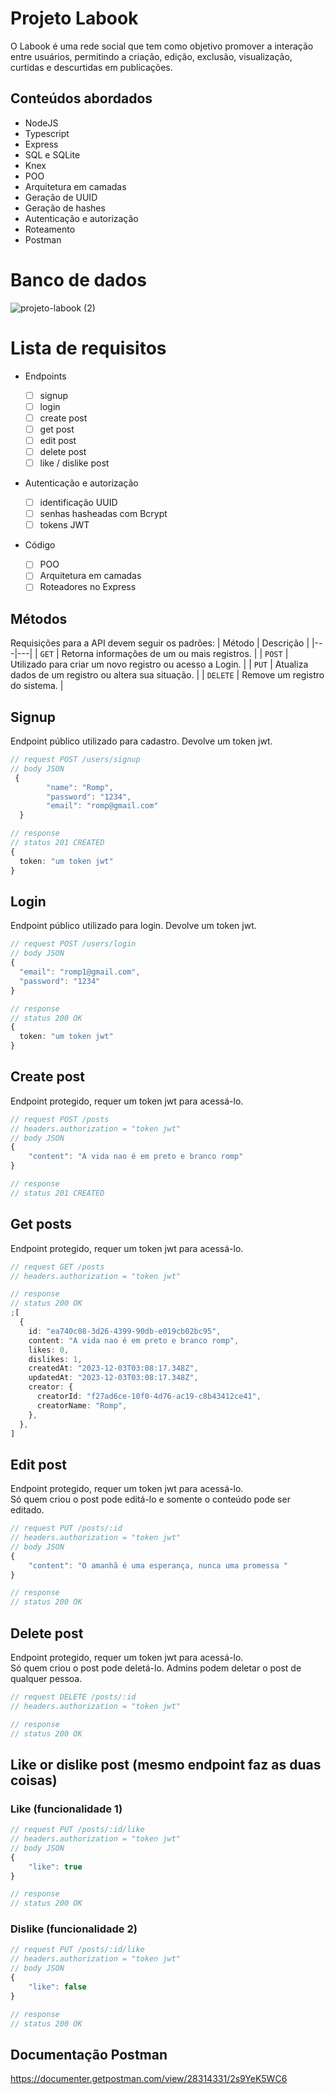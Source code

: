 # Projeto Labook

O Labook é uma rede social que tem como objetivo promover a interação entre usuários, permitindo a criação, edição, exclusão, visualização, curtidas e descurtidas em publicações.<br>

## Conteúdos abordados

- NodeJS
- Typescript
- Express
- SQL e SQLite
- Knex
- POO
- Arquitetura em camadas
- Geração de UUID
- Geração de hashes
- Autenticação e autorização
- Roteamento
- Postman

# Banco de dados

![projeto-labook (2)](https://user-images.githubusercontent.com/29845719/216036534-2b3dfb48-7782-411a-bffd-36245b78594e.png)

# Lista de requisitos

- Endpoints

  - [ ] signup
  - [ ] login
  - [ ] create post
  - [ ] get post
  - [ ] edit post
  - [ ] delete post
  - [ ] like / dislike post

- Autenticação e autorização

  - [ ] identificação UUID
  - [ ] senhas hasheadas com Bcrypt
  - [ ] tokens JWT

- Código
  - [ ] POO
  - [ ] Arquitetura em camadas
  - [ ] Roteadores no Express

## Métodos

Requisições para a API devem seguir os padrões:
| Método | Descrição |
|---|---|
| `GET` | Retorna informações de um ou mais registros. |
| `POST` | Utilizado para criar um novo registro ou acesso a Login. |
| `PUT` | Atualiza dados de um registro ou altera sua situação. |
| `DELETE` | Remove um registro do sistema. |

## Signup

Endpoint público utilizado para cadastro. Devolve um token jwt.

```typescript
// request POST /users/signup
// body JSON
 {
        "name": "Romp",
        "password": "1234",
        "email": "romp@gmail.com"
  }

// response
// status 201 CREATED
{
  token: "um token jwt"
}
```

## Login

Endpoint público utilizado para login. Devolve um token jwt.

```typescript
// request POST /users/login
// body JSON
{
  "email": "romp1@gmail.com",
  "password": "1234"
}

// response
// status 200 OK
{
  token: "um token jwt"
}
```

## Create post

Endpoint protegido, requer um token jwt para acessá-lo.

```typescript
// request POST /posts
// headers.authorization = "token jwt"
// body JSON
{
    "content": "A vida nao é em preto e branco romp"
}

// response
// status 201 CREATED
```

## Get posts

Endpoint protegido, requer um token jwt para acessá-lo.

```typescript
// request GET /posts
// headers.authorization = "token jwt"

// response
// status 200 OK
;[
  {
    id: "ea740c08-3d26-4399-90db-e019cb02bc95",
    content: "A vida nao é em preto e branco romp",
    likes: 0,
    dislikes: 1,
    createdAt: "2023-12-03T03:08:17.348Z",
    updatedAt: "2023-12-03T03:08:17.348Z",
    creator: {
      creatorId: "f27ad6ce-10f0-4d76-ac19-c8b43412ce41",
      creatorName: "Romp",
    },
  },
]
```

## Edit post

Endpoint protegido, requer um token jwt para acessá-lo.<br>
Só quem criou o post pode editá-lo e somente o conteúdo pode ser editado.

```typescript
// request PUT /posts/:id
// headers.authorization = "token jwt"
// body JSON
{
    "content": "O amanhã é uma esperança, nunca uma promessa "
}

// response
// status 200 OK
```

## Delete post

Endpoint protegido, requer um token jwt para acessá-lo.<br>
Só quem criou o post pode deletá-lo. Admins podem deletar o post de qualquer pessoa.

```typescript
// request DELETE /posts/:id
// headers.authorization = "token jwt"

// response
// status 200 OK
```

## Like or dislike post (mesmo endpoint faz as duas coisas)

### Like (funcionalidade 1)

```typescript
// request PUT /posts/:id/like
// headers.authorization = "token jwt"
// body JSON
{
    "like": true
}

// response
// status 200 OK
```

### Dislike (funcionalidade 2)

```typescript
// request PUT /posts/:id/like
// headers.authorization = "token jwt"
// body JSON
{
    "like": false
}

// response
// status 200 OK
```

## Documentação Postman

https://documenter.getpostman.com/view/28314331/2s9YeK5WC6
